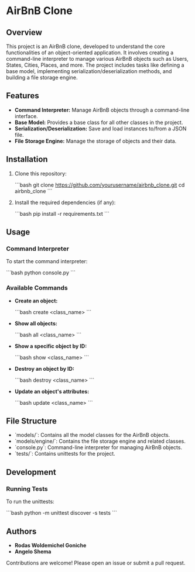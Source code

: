 # AirBnB Clone

## Overview

This project is an AirBnB clone, developed to understand the core functionalities of an object-oriented application. It involves creating a command-line interpreter to manage various AirBnB objects such as Users, States, Cities, Places, and more. The project includes tasks like defining a base model, implementing serialization/deserialization methods, and building a file storage engine.

## Features

- **Command Interpreter:** Manage AirBnB objects through a command-line interface.
- **Base Model:** Provides a base class for all other classes in the project.
- **Serialization/Deserialization:** Save and load instances to/from a JSON file.
- **File Storage Engine:** Manage the storage of objects and their data.

## Installation

1. Clone this repository:

    \`\`\`bash
    git clone https://github.com/yourusername/airbnb_clone.git
    cd airbnb_clone
    \`\`\`

2. Install the required dependencies (if any):

    \`\`\`bash
    pip install -r requirements.txt
    \`\`\`

## Usage

### Command Interpreter

To start the command interpreter:

\`\`\`bash
python console.py
\`\`\`

### Available Commands

- **Create an object:**

    \`\`\`bash
    create <class_name> <arguments>
    \`\`\`

- **Show all objects:**

    \`\`\`bash
    all <class_name>
    \`\`\`

- **Show a specific object by ID:**

    \`\`\`bash
    show <class_name> <id>
    \`\`\`

- **Destroy an object by ID:**

    \`\`\`bash
    destroy <class_name> <id>
    \`\`\`

- **Update an object's attributes:**

    \`\`\`bash
    update <class_name> <id> <attribute> <value>
    \`\`\`

## File Structure

- \`models/\`: Contains all the model classes for the AirBnB objects.
- \`models/engine/\`: Contains the file storage engine and related classes.
- \`console.py\`: Command-line interpreter for managing AirBnB objects.
- \`tests/\`: Contains unittests for the project.

## Development

### Running Tests

To run the unittests:

\`\`\`bash
python -m unittest discover -s tests
\`\`\`

## Authors

- **Rodas Woldemichel Goniche**
- **Angelo Shema**

Contributions are welcome! Please open an issue or submit a pull request.
